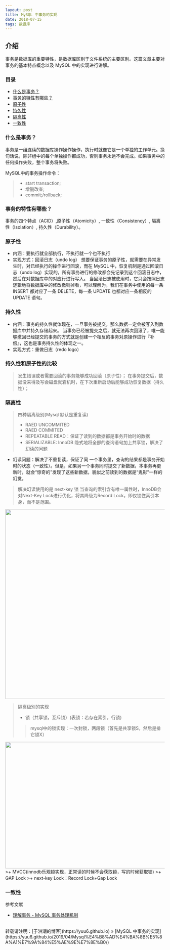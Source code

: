 ```yaml
---
layout: post
title: MySQL 中事务的实现
date: 2018-07-15
tags: 数据库
---
```


## 介绍

事务是数据库的重要特性，是数据库区别于文件系统的主要区别。这篇文章主要对事务的基本特点概念以及 MySQL 中的实现进行讲解。 

### 目录

* [什么是事务？](#What-is-transaction)
* [事务的特性有哪些？](#props)
* [原子性](#Atomicity)
* [持久性](#Durability)
* [隔离性](#Isolation)
* [一致性](#Consistency)

### <a name="What-is-transaction"></a>什么是事务？

事务是一组连续的数据库操作操作操作，执行时就像它是一个单独的工作单元。换句话说，除非组中的每个单独操作都成功，否则事务永远不会完成。如果事务中的任何操作失败，整个事务将失败。

MySQL中的事务操作命令：

>+ start transaction;
>+ 增删改查;
>+ commit;/rollback;

### <a name="props"></a>事务的特性有哪些？

事务的四个特点（ACID）,原子性（Atomicity）, 一致性（Consistency）, 隔离性（Isolation）, 持久性（Durability）。

### <a name="Atomicity"></a>原子性

* 内涵：要执行就全部执行，不执行就一个也不执行
* 实现方式：回滚日志（undo log）
想要保证事务的原子性，就需要在异常发生时，对已经执行的操作进行回滚，而在 MySQL 中，恢复机制是通过回滚日志（undo log）实现的，所有事务进行的修改都会先记录到这个回滚日志中，然后在对数据库中的对应行进行写入。
当回滚日志被使用时，它只会按照日志逻辑地将数据库中的修改撤销掉看，可以理解为，我们在事务中使用的每一条 INSERT 都对应了一条 DELETE，每一条 UPDATE 也都对应一条相反的 UPDATE 语句。

### <a name="Durability"></a>持久性
* 内涵：事务的持久性就体现在，一旦事务被提交，那么数据一定会被写入到数据库中并持久存储起来。
当事务已经被提交之后，就无法再次回滚了，唯一能够撤回已经提交的事务的方式就是创建一个相反的事务对原操作进行『补偿』，这也是事务持久性的体现之一。
* 实现方式：重做日志（redo logo）


### 持久性和原子性的比较
>发生错误或者需要回滚的事务能够成功回滚（原子性）；
 在事务提交后，数据没来得及写会磁盘就宕机时，在下次重新启动后能够成功恢复数据（持久性）；

### <a name="Isolation"></a>隔离性

> 四种隔离级别(Mysql 默认是重复读)
> + RAED UNCOMMITED
> + RAED COMMITED
> + REPEATABLE READ：保证了读到的数据都是事务开始时的数据
> + SERIALIZABLE: InnoDB 隐式地将全部的查询语句加上共享锁，解决了幻读的问题


+ 幻读问题：解决了不重复读，保证了同 []( []() ) 一个事务里，查询的结果都是事务开始时的状态（一致性）。但是，如果另一个事务同时提交了新数据，本事务再更新时，就会“惊奇的”发现了这些新数据，貌似之前读到的数据是“鬼影”一样的幻觉。

> 解决幻读使用的是 next-key 锁
>当查询的索引含有唯一属性时，InnoDB会对Next-Key Lock进行优化，将其降级为Record Lock，即仅锁住索引本身，而不是范围。
<img src="mysqlPhoto/1554955169(1).png" width=800 height=600 />

> 隔离级别的实现
>+ 锁（共享锁，互斥锁）(表锁：若存在索引，行锁)
>> mysql中的锁实现：一次封锁，两段锁（首先是共享锁S，然后是排它锁X） 
<img src="mysqlPhoto/4853642-b9a2277ec3088fd1.png" width=800 height=400 />
>+ MVCC(innodb乐观锁实现，正常读的时候不会获取锁，写的时候获取锁)
>+ GAP Lock
>+ next-key Lock：Record Lock+Gap Lock

### <a name="Consistency"></a>一致性


参考文献

+ [理解事务 - MySQL 事务处理机制](https://www.jianshu.com/p/bcc614524024)


<br>
转载请注明：[于洪潮的博客](https://yuu6.github.io) » [MySQL 中事务的实现](https://yuu6.github.io/2019/04/Mysql%E4%B8%AD%E4%BA%8B%E5%8A%A1%E7%9A%84%E5%AE%9E%E7%8E%B0/)  

